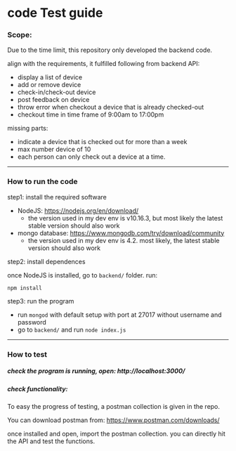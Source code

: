 # code Test guide

### Scope:

Due to the time limit, this repository only developed the backend code.

align with the requirements, it fulfilled following from backend API:  

- display a list of device
- add or remove device
- check-in/check-out device
- post feedback on device
- throw error when checkout a device that is already checked-out
- checkout time in time frame of 9:00am to 17:00pm

missing parts:

- indicate a device that is checked out for more than a week
- max number device of 10
- each person can only check out a device at a time.

---

### How to run the code

step1: install the required software

- NodeJS:  https://nodejs.org/en/download/
  - the version used in my dev env is v10.16.3, but most likely the latest stable version should also work
- mongo database: https://www.mongodb.com/try/download/community
  - the version used in my dev env is 4.2. most likely, the latest stable version should also work

step2: install dependences

once NodeJS is installed, go to `backend/` folder. run:

```shell
npm install
```

step3: run the program

- run `mongod` with default setup with port at 27017 without username and password
- go to `backend/` and run `node index.js`

---

### How to test

##### check the program is running, open: http://localhost:3000/

##### check functionality: 

To easy the progress of testing, a postman collection is given in the repo.

You can download postman from: https://www.postman.com/downloads/

once installed and open, import the postman collection. you can directly hit the API and test the functions. 



 